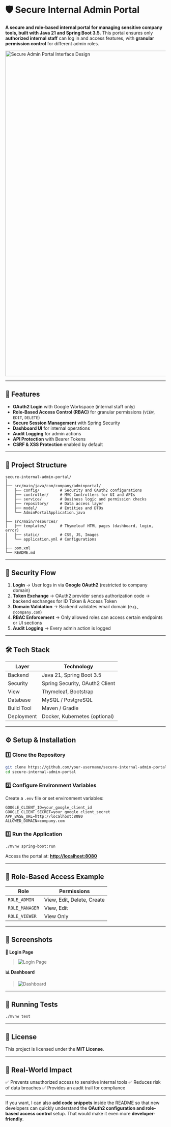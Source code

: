 # 🛡️ Secure Internal Admin Portal

**A secure and role-based internal portal for managing sensitive company tools, built with Java 21 and Spring Boot 3.5.**
This portal ensures only **authorized internal staff** can log in and access features, with **granular permission control** for different admin roles.

<img width="1024" height="1024" alt="Secure Admin Portal Interface Design" src="https://github.com/user-attachments/assets/6d9d67fe-63b3-486f-82d4-36f7302f69a2" />

---

## 🚀 Features

* **OAuth2 Login** with Google Workspace (internal staff only)
* **Role-Based Access Control (RBAC)** for granular permissions (`VIEW`, `EDIT`, `DELETE`)
* **Secure Session Management** with Spring Security
* **Dashboard UI** for internal operations
* **Audit Logging** for admin actions
* **API Protection** with Bearer Tokens
* **CSRF & XSS Protection** enabled by default

---

## 📂 Project Structure

```
secure-internal-admin-portal/
│
├── src/main/java/com/company/adminportal/
│   ├── config/         # Security and OAuth2 configurations
│   ├── controller/     # MVC Controllers for UI and APIs
│   ├── service/        # Business logic and permission checks
│   ├── repository/     # Data access layer
│   ├── model/          # Entities and DTOs
│   └── AdminPortalApplication.java
│
├── src/main/resources/
│   ├── templates/      # Thymeleaf HTML pages (dashboard, login, error)
│   ├── static/         # CSS, JS, Images
│   └── application.yml # Configurations
│
├── pom.xml
└── README.md
```

---

## 🔐 Security Flow

1. **Login** → User logs in via **Google OAuth2** (restricted to company domain)
2. **Token Exchange** → OAuth2 provider sends authorization code → backend exchanges for ID Token & Access Token
3. **Domain Validation** → Backend validates email domain (e.g., `@company.com`)
4. **RBAC Enforcement** → Only allowed roles can access certain endpoints or UI sections
5. **Audit Logging** → Every admin action is logged

---

## 🛠️ Tech Stack

| Layer      | Technology                     |
| ---------- | ------------------------------ |
| Backend    | Java 21, Spring Boot 3.5       |
| Security   | Spring Security, OAuth2 Client |
| View       | Thymeleaf, Bootstrap           |
| Database   | MySQL / PostgreSQL             |
| Build Tool | Maven / Gradle                 |
| Deployment | Docker, Kubernetes (optional)  |

---

## ⚙️ Setup & Installation

### 1️⃣ Clone the Repository

```bash
git clone https://github.com/your-username/secure-internal-admin-portal.git
cd secure-internal-admin-portal
```

### 2️⃣ Configure Environment Variables

Create a `.env` file or set environment variables:

```properties
GOOGLE_CLIENT_ID=your_google_client_id
GOOGLE_CLIENT_SECRET=your_google_client_secret
APP_BASE_URL=http://localhost:8080
ALLOWED_DOMAIN=company.com
```

### 3️⃣ Run the Application

```bash
./mvnw spring-boot:run
```

Access the portal at: **[http://localhost:8080](http://localhost:8080)**

---

## 🔑 Role-Based Access Example

| Role           | Permissions                |
| -------------- | -------------------------- |
| `ROLE_ADMIN`   | View, Edit, Delete, Create |
| `ROLE_MANAGER` | View, Edit                 |
| `ROLE_VIEWER`  | View Only                  |

---

## 📸 Screenshots

**🔐 Login Page**

> ![Login Page](docs/images/login.png)

**📊 Dashboard**

> ![Dashboard](docs/images/dashboard.png)

---

## 🧪 Running Tests

```bash
./mvnw test
```

---

## 📜 License

This project is licensed under the **MIT License**.

---

## 🌟 Real-World Impact

✅ Prevents unauthorized access to sensitive internal tools
✅ Reduces risk of data breaches
✅ Provides an audit trail for compliance

---

If you want, I can also **add code snippets** inside the README so that new developers can quickly understand the **OAuth2 configuration and role-based access control** setup. That would make it even more **developer-friendly**.
